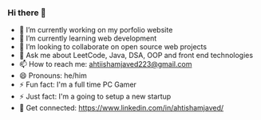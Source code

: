 ### Hi there 👋

- 🔭 I’m currently working on my porfolio website
- 🌱 I’m currently learning web development
- 👯 I’m looking to collaborate on open source web projects
- 💬 Ask me about LeetCode, Java, DSA, OOP and front end technologies
- 📫 How to reach me: ahtiishamjaved223@gmail.com
- 😄 Pronouns: he/him
- ⚡ Fun fact: I'm a full time PC Gamer
- ⚡ Just fact: I'm a going to setup a new startup
- 💬 Get connected: https://www.linkedin.com/in/ahtishamjaved/
